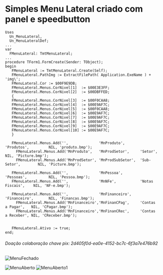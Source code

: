 # Simples Menu Lateral criado com panel e speedbutton

```  
Uses
  Un_MenuLateral,
  Un_MenuLateralDef;
...
var
  FMenuLateral: TmtMenuLateral;
...
procedure TForm1.FormCreate(Sender: TObject);
begin
   FMenuLateral := TmtMenuLateral.Create(Self);
   FMenuLateral.PathImg := ExtractFilePath( Application.ExeName ) + 'img\';
   FMenuLateral.Cor := $00F9E9DB;
   FMenuLateral.Menus.CorNivel[1]  := $00E3E3FF;
   FMenuLateral.Menus.CorNivel[2]  := $00DBFFED;
   {
   FMenuLateral.Menus.CorNivel[3]  := $00F0CAA8;
   FMenuLateral.Menus.CorNivel[4]  := $00E9AF7C;
   FMenuLateral.Menus.CorNivel[5]  := $00F0CAA8;
   FMenuLateral.Menus.CorNivel[6]  := $00E9AF7C;
   FMenuLateral.Menus.CorNivel[7]  := $00E9AF7C;
   FMenuLateral.Menus.CorNivel[8]  := $00E9AF7C;
   FMenuLateral.Menus.CorNivel[9]  := $00E9AF7C;
   FMenuLateral.Menus.CorNivel[10] := $00E9AF7C;
   }

   FMenuLateral.Menus.Add('',              'MnProduto',       'Produtos',         NIL, 'produto.bmp');
     FMenuLateral.Menus.Add('MnProduto',   'MnProdSetor',     'Setor',            NIL, 'Picture.bmp');
     FMenuLateral.Menus.Add('MnProdSetor', 'MnProdSubSetor',  'Sub-Setor',        NIL, 'Picture.bmp');

   FMenuLateral.Menus.Add('',              'MnPessoa',        'Pessoas',          NIL, 'Pessoa.bmp');
   FMenuLateral.Menus.Add('',              'MnNFe',           'Notas Fiscais',    NIL, 'NF-e.bmp');

   FMenuLateral.Menus.Add('',              'MnFinanceiro',    'Financeiro',       NIL, 'Financas.bmp');
     FMenuLateral.Menus.Add('MnFinanceiro','MnFinanCPag',     'Contas a Pagar',   NIL, 'CPagar.bmp');
     FMenuLateral.Menus.Add('MnFinanceiro','MnFinanCRec',     'Contas a Receber', NIL, 'CReceber.bmp');


   FMenuLateral.Ativo := true;
end;
```

###### Doação colaboração chave pix: 2d405f0d-ea0e-4152-bc7c-6f3a7e476b92
![MenuFechado](https://user-images.githubusercontent.com/31738097/179783116-19f93e7a-0fff-4715-b48c-6824e1961b23.png)

![MenuAberto](https://user-images.githubusercontent.com/31738097/179783470-5cced8cf-d534-456c-b848-a34aa3b1d633.png)
![MenuAberto1](https://user-images.githubusercontent.com/31738097/179783680-1cb61483-c788-4eed-8499-ddf996d208d1.png)
